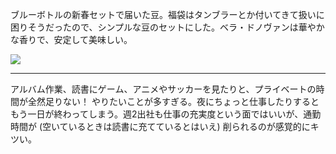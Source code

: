 ブルーボトルの新春セットで届いた豆。福袋はタンブラーとか付いてきて扱いに困りそうだったので、シンプルな豆のセットにした。ベラ・ドノヴァンは華やかな香りで、安定して美味しい。

![](https://photos.apkas.net/medium/202501/20250109-091440.webp)

---

アルバム作業、読書にゲーム、アニメやサッカーを見たりと、プライベートの時間が全然足りない！ やりたいことが多すぎる。夜にちょっと仕事したりするともう一日が終わってしまう。週2出社も仕事の充実度という面ではいいが、通勤時間が (空いているときは読書に充てているとはいえ) 削られるのが感覚的にキツい。
